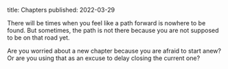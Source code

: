 title: Chapters
published: 2022-03-29

There will be times when you feel like a path forward is nowhere to be found. But sometimes, the path is not there because you are not supposed to be on that road yet.

Are you worried about a new chapter because you are afraid to start anew? Or are you using that as an excuse to delay closing the current one?
